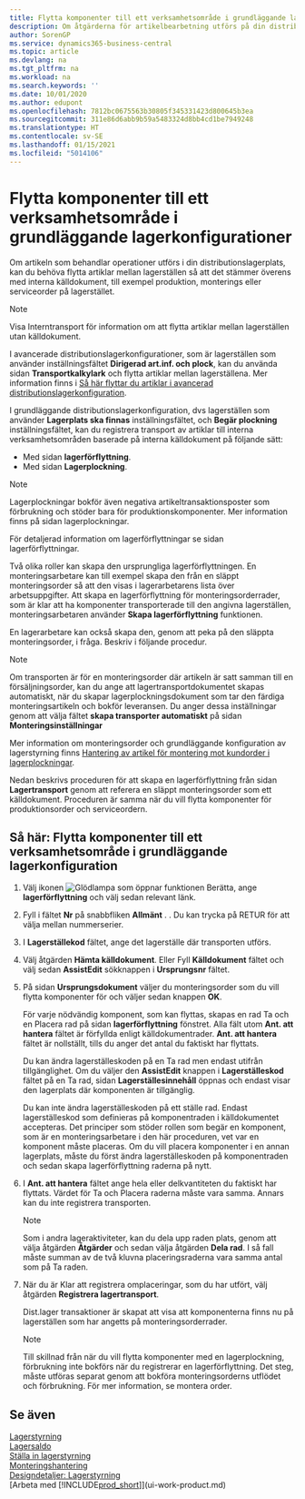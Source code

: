 ```yaml
---
title: Flytta komponenter till ett verksamhetsområde i grundläggande lagerkonfigurationer
description: Om åtgärderna för artikelbearbetning utförs på din distributionslagerplats kan du behöva flytta artiklar mellan lagerställen så att det hela stämmer överens med interna källdokument.
author: SorenGP
ms.service: dynamics365-business-central
ms.topic: article
ms.devlang: na
ms.tgt_pltfrm: na
ms.workload: na
ms.search.keywords: ''
ms.date: 10/01/2020
ms.author: edupont
ms.openlocfilehash: 7812bc0675563b30805f345331423d800645b3ea
ms.sourcegitcommit: 311e86d6abb9b59a5483324d8bb4cd1be7949248
ms.translationtype: HT
ms.contentlocale: sv-SE
ms.lasthandoff: 01/15/2021
ms.locfileid: "5014106"
---
```

# <a name="move-components-to-an-operation-area-in-basic-warehouse-configurations"></a>Flytta komponenter till ett verksamhetsområde i grundläggande lagerkonfigurationer
Om artikeln som behandlar operationer utförs i din distributionslagerplats, kan du behöva flytta artiklar mellan lagerställen så att det stämmer överens med interna källdokument, till exempel produktion, monterings eller serviceorder på lagerstället.  

> [!NOTE]  
>  Visa Interntransport för information om att flytta artiklar mellan lagerställen utan källdokument.  

I avancerade distributionslagerkonfigurationer, som är lagerställen som använder inställningsfältet **Dirigerad art.inf. och plock**, kan du använda sidan **Transportkalkylark** och flytta artiklar mellan lagerställena. Mer information finns i [Så här flyttar du artiklar i avancerad distributionslagerkonfiguration](warehouse-how-to-move-items-in-advanced-warehousing.md).  

I grundläggande distributionslagerkonfiguration, dvs lagerställen som använder **Lagerplats ska finnas** inställningsfältet, och **Begär plockning** inställningsfältet, kan du registrera transport av artiklar till interna verksamhetsområden baserade på interna källdokument på följande sätt:  

-   Med sidan **lagerförflyttning**.  
-   Med sidan **Lagerplockning**.  

> [!NOTE]  
>  Lagerplockningar bokför även negativa artikeltransaktionsposter som förbrukning och stöder bara för produktionskomponenter. Mer information finns på sidan lagerplockningar.  

För detaljerad information om lagerförflyttningar se sidan lagerförflyttningar.  

Två olika roller kan skapa den ursprungliga lagerförflyttningen. En monteringsarbetare kan till exempel skapa den från en släppt monteringsorder så att den visas i lagerarbetarens lista över arbetsuppgifter. Att skapa en lagerförflyttning för monteringsorderrader, som är klar att ha komponenter transporterade till den angivna lagerställen, monteringsarbetaren använder **Skapa lagerförflyttning** funktionen.  

En lagerarbetare kan också skapa den, genom att peka på den släppta monteringsorder, i fråga. Beskriv i följande procedur.  

> [!NOTE]  
>  Om transporten är för en monteringsorder där artikeln är satt samman till en försäljningsorder, kan du ange att lagertransportdokumentet skapas automatiskt, när du skapar lagerplockningsdokument som tar den färdiga monteringsartikeln och bokför leveransen. Du anger dessa inställningar genom att välja fältet **skapa transporter automatiskt** på sidan **Monteringsinställningar**  
>   
>  Mer information om monteringsorder och grundläggande konfiguration av lagerstyrning finns [Hantering av artikel för montering mot kundorder i lagerplockningar](warehouse-how-to-pick-for-production.md#handling-assemble-to-order-items-with-inventory-picks).  

Nedan beskrivs proceduren för att skapa en lagerförflyttning från sidan **Lagertransport** genom att referera en släppt monteringsorder som ett källdokument. Proceduren är samma när du vill flytta komponenter för produktionsorder och serviceordern.  

## <a name="to-move-components-to-an-operation-area-in-basic-warehouse-configurations"></a>Så här: Flytta komponenter till ett verksamhetsområde i grundläggande lagerkonfiguration  
1.  Välj ikonen ![Glödlampa som öppnar funktionen Berätta](media/ui-search/search_small.png "Berätta vad du vill göra"), ange **lagerförflyttning** och välj sedan relevant länk.  
2.  Fyll i fältet **Nr** på snabbfliken **Allmänt** . . Du kan trycka på RETUR för att välja mellan nummerserier.  
3.  I **Lagerställekod** fältet, ange det lagerställe där transporten utförs.  
4.  Välj åtgärden **Hämta källdokument**. Eller Fyll **Källdokument** fältet och välj sedan **AssistEdit** sökknappen i **Ursprungsnr** fältet.  
5.  På sidan **Ursprungsdokument** väljer du monteringsorder som du vill flytta komponenter för och väljer sedan knappen **OK**.  

    För varje nödvändig komponent, som kan flyttas, skapas en rad Ta och en Placera rad på sidan **lagerförflyttning** fönstret. Alla fält utom **Ant. att hantera** fältet är förfyllda enligt källdokumentrader. **Ant. att hantera** fältet är nollställt, tills du anger det antal du faktiskt har flyttats.  

    Du kan ändra lagerställeskoden på en Ta rad men endast utifrån tillgänglighet. Om du väljer den **AssistEdit** knappen i **Lagerställeskod** fältet på en Ta rad, sidan **Lagerställesinnehåll** öppnas och endast visar den lagerplats där komponenten är tillgänglig.  

    Du kan inte ändra lagerställeskoden på ett ställe rad. Endast lagerställeskod som definieras på komponentraden i källdokumentet accepteras. Det principer som stöder rollen som begär en komponent, som är en monteringsarbetare i den här proceduren, vet var en komponent måste placeras. Om du vill placera komponenter i en annan lagerplats, måste du först ändra lagerställeskoden på komponentraden och sedan skapa lagerförflyttning raderna på nytt.  
6.  I **Ant. att hantera** fältet ange hela eller delkvantiteten du faktiskt har flyttats. Värdet för Ta och Placera raderna måste vara samma. Annars kan du inte registrera transporten.  

    > [!NOTE]  
    >  Som i andra lageraktiviteter, kan du dela upp raden plats, genom att välja åtgärden **Åtgärder** och sedan välja åtgärden **Dela rad**. I så fall måste summan av de två kluvna placeringsraderna vara samma antal som på Ta raden.  

7.  När du är Klar att registrera omplaceringar, som du har utfört, välj åtgärden **Registrera lagertransport**.  

    Dist.lager transaktioner är skapat att visa att komponenterna finns nu på lagerställen som har angetts på monteringsorderrader.  

    > [!NOTE]  
    >  Till skillnad från när du vill flytta komponenter med en lagerplockning, förbrukning inte bokförs när du registrerar en lagerförflyttning. Det steg, måste utföras separat genom att bokföra monteringsorderns utflödet och förbrukning. För mer information, se montera order.  

## <a name="see-also"></a>Se även  
[Lagerstyrning](warehouse-manage-warehouse.md)  
[Lagersaldo](inventory-manage-inventory.md)  
[Ställa in lagerstyrning](warehouse-setup-warehouse.md)     
[Monteringshantering](assembly-assemble-items.md)    
[Designdetaljer: Lagerstyrning](design-details-warehouse-management.md)  
[Arbeta med [!INCLUDE[prod_short](includes/prod_short.md)]](ui-work-product.md)
